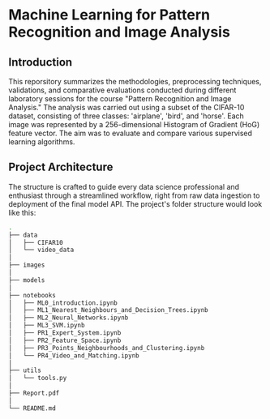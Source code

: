 # Machine Learning for Pattern Recognition and Image Analysis

## Introduction

This reporsitory summarizes the methodologies, preprocessing techniques, validations, and comparative evaluations conducted during different laboratory sessions for the course "Pattern Recognition and Image Analysis." The analysis was carried out using a subset of the CIFAR-10 dataset, consisting of three classes: 'airplane', 'bird', and 'horse'. Each image was represented by a 256-dimensional Histogram of Gradient (HoG) feature vector. The aim was to evaluate and compare various supervised learning algorithms.

## Project Architecture

The structure is crafted to guide every data science professional and enthusiast through a streamlined workflow, right from raw data ingestion to deployment of the final model API. The project's folder structure would look like this:

```bash
.
├── data
│   ├── CIFAR10
│   └── video_data
│
├── images
│
├── models
│
├── notebooks
│   ├── ML0_introduction.ipynb
│   ├── ML1_Nearest_Neighbours_and_Decision_Trees.ipynb
│   ├── ML2_Neural_Networks.ipynb
│   ├── ML3_SVM.ipynb
│   ├── PR1_Expert_System.ipynb
│   ├── PR2_Feature_Space.ipynb
│   ├── PR3_Points_Neighbourhoods_and_Clustering.ipynb
│   └── PR4_Video_and_Matching.ipynb
│
├── utils
│   └── tools.py
│
├── Report.pdf
│
└── README.md
